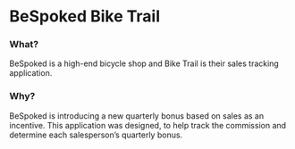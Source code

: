# BeSpoked Bike Trail

### What?
BeSpoked is a high-end bicycle shop and Bike Trail is their sales tracking application.
### Why?
BeSpoked is introducing a new quarterly bonus based on sales as an incentive. This application was designed, to help track the commission and determine each salesperson’s quarterly bonus.
